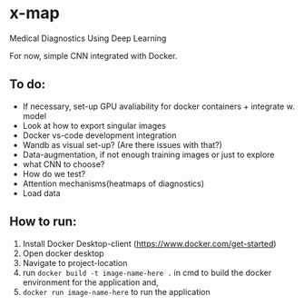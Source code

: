 # x-map
Medical Diagnostics Using Deep Learning

For now, simple CNN integrated with Docker.


## To do:
- If necessary, set-up GPU avaliability for docker containers + integrate w. model
- Look at how to export singular images
- Docker vs-code development integration
- Wandb as visual set-up? (Are there issues with that?)
- Data-augmentation, if not enough training images or just to explore
- what CNN to choose?
- How do we test?
- Attention mechanisms(heatmaps of diagnostics)
- Load data

## How to run:
1. Install Docker Desktop-client (https://www.docker.com/get-started)
2. Open docker desktop
3. Navigate to project-location
4. run ```docker build -t image-name-here .``` in cmd to build the docker environment for the application and,
5. ```docker run image-name-here``` to run the application
